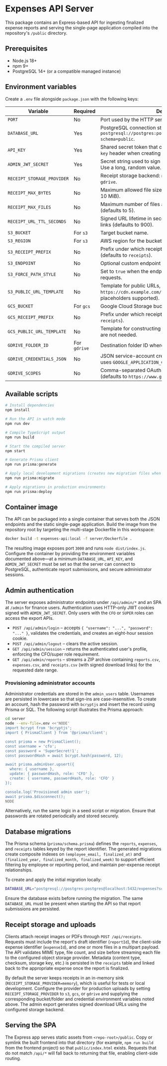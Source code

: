 # Expenses API Server

This package contains an Express-based API for ingesting finalized expense reports and serving the single-page application compiled into the repository's `/public` directory.

## Prerequisites

- Node.js 18+
- npm 9+
- PostgreSQL 14+ (or a compatible managed instance)

## Environment variables

Create a `.env` file alongside `package.json` with the following keys:

| Variable | Required | Description |
| --- | --- | --- |
| `PORT` | No | Port used by the HTTP server (defaults to `3000`). |
| `DATABASE_URL` | Yes | PostgreSQL connection string used by Prisma. Example: `postgresql://postgres:postgres@localhost:5432/expenses?schema=public`. |
| `API_KEY` | Yes | Shared secret token that clients must provide in the `x-api-key` header when creating reports. |
| `ADMIN_JWT_SECRET` | Yes | Secret string used to sign administrator session cookies. Use a long, random value. |
| `RECEIPT_STORAGE_PROVIDER` | No | Receipt storage backend: `memory` (default), `s3`, `gcs`, or `gdrive`. |
| `RECEIPT_MAX_BYTES` | No | Maximum allowed file size per receipt upload (defaults to 10&nbsp;MiB). |
| `RECEIPT_MAX_FILES` | No | Maximum number of files accepted per upload request (defaults to 5). |
| `RECEIPT_URL_TTL_SECONDS` | No | Signed URL lifetime in seconds when generating download links (defaults to 900). |
| `S3_BUCKET` | For `s3` | Target bucket name. |
| `S3_REGION` | For `s3` | AWS region for the bucket (falls back to `AWS_REGION`). |
| `S3_RECEIPT_PREFIX` | No | Prefix under which receipts are stored in the bucket (defaults to `receipts`). |
| `S3_ENDPOINT` | No | Optional custom endpoint for S3-compatible services. |
| `S3_FORCE_PATH_STYLE` | No | Set to `true` when the endpoint requires path-style requests. |
| `S3_PUBLIC_URL_TEMPLATE` | No | Template for public URLs, e.g. `https://cdn.example.com/{key}` (`{bucket}` and `{key}` placeholders supported). |
| `GCS_BUCKET` | For `gcs` | Google Cloud Storage bucket name. |
| `GCS_RECEIPT_PREFIX` | No | Prefix under which receipts are stored (defaults to `receipts`). |
| `GCS_PUBLIC_URL_TEMPLATE` | No | Template for constructing public URLs when signed URLs are not needed. |
| `GDRIVE_FOLDER_ID` | For `gdrive` | Destination folder ID where receipts will be uploaded. |
| `GDRIVE_CREDENTIALS_JSON` | No | JSON service-account credentials; if omitted, the SDK uses `GOOGLE_APPLICATION_CREDENTIALS`. |
| `GDRIVE_SCOPES` | No | Comma-separated OAuth scopes for Drive access (defaults to `https://www.googleapis.com/auth/drive.file`). |

## Available scripts

```bash
# Install dependencies
npm install

# Run the API in watch mode
npm run dev

# Compile TypeScript output
npm run build

# Start the compiled server
npm start

# Generate Prisma client
npm run prisma:generate

# Apply local development migrations (creates new migration files when schema changes)
npm run prisma:migrate

# Apply migrations in production environments
npm run prisma:deploy
```

## Container image

The API can be packaged into a single container that serves both the JSON
endpoints and the static single-page application. Build the image from the
repository root by targeting the multi-stage Dockerfile in this workspace:

```bash
docker build -t expenses-api:local -f server/Dockerfile .
```

The resulting image exposes port `3000` and runs `node dist/index.js`. Configure
the container by providing the environment variables documented above&mdash;at a
minimum `DATABASE_URL`, `API_KEY`, and `ADMIN_JWT_SECRET` must be set so that the
server can connect to PostgreSQL, authenticate report submissions, and secure
administrator sessions.

## Admin authentication

The server exposes administrator endpoints under `/api/admin/*` and an SPA at `/admin` for finance users. Authentication uses
HTTP-only JWT cookies signed with `ADMIN_JWT_SECRET`. Only users with the `CFO` or `SUPER` roles can access the export APIs.

- `POST /api/admin/login` &ndash; accepts `{ "username": "...", "password": "..." }`, validates the credentials, and creates an
  eight-hour session cookie.
- `POST /api/admin/logout` &ndash; clears the active session.
- `GET /api/admin/session` &ndash; returns the authenticated user's profile, enforcing the CFO/super role requirement.
- `GET /api/admin/reports` &ndash; streams a ZIP archive containing `reports.csv`, `expenses.csv`, and `receipts.csv` (with signed download links) for the requested date range.

### Provisioning administrator accounts

Administrator credentials are stored in the `admin_users` table. Usernames are persisted in lowercase so that sign-ins are
case-insensitive. To create an account, hash the password with `bcryptjs` and insert the record using Prisma or SQL. The
following script illustrates the Prisma approach:

```bash
cd server
node --env-file=.env <<'NODE'
import bcrypt from 'bcryptjs';
import { PrismaClient } from '@prisma/client';

const prisma = new PrismaClient();
const username = 'cfo';
const password = 'SuperSecret!1';
const passwordHash = await bcrypt.hash(password, 12);

await prisma.adminUser.upsert({
  where: { username },
  update: { passwordHash, role: 'CFO' },
  create: { username, passwordHash, role: 'CFO' }
});

console.log('Provisioned admin user');
await prisma.$disconnect();
NODE
```

Alternatively, run the same logic in a seed script or migration. Ensure that passwords are rotated periodically and stored
securely.

## Database migrations

The Prisma schema (`prisma/schema.prisma`) defines the `reports`, `expenses`, and `receipts` tables keyed by the report identifier. The generated migrations create composite indexes on `(employee_email, finalized_at)` and `(finalized_year, finalized_month, finalized_week)` to support efficient filtering by employee or reporting period, and maintain per-expense receipt relationships.

To create and apply the initial migration locally:

```bash
DATABASE_URL="postgresql://postgres:postgres@localhost:5432/expenses?schema=public" npm run prisma:migrate -- --name init
```

Ensure the database exists before running the migration. The same `DATABASE_URL` must be present when starting the API so that report submissions are persisted.

## Receipt storage and uploads

Clients attach receipt images or PDFs through `POST /api/receipts`. Requests must include the report's draft identifier (`reportId`), the client-side expense identifier (`expenseId`), and one or more files in a multipart payload. The API validates MIME type, file count, and size before streaming each file to the configured object storage provider. Metadata (content type, checksum, storage key, etc.) is persisted in the `receipts` table and linked back to the appropriate expense once the report is finalized.

By default the server keeps receipts in an in-memory sink (`RECEIPT_STORAGE_PROVIDER=memory`), which is useful for tests or local development. Configure the provider for production uploads by setting `RECEIPT_STORAGE_PROVIDER` to `s3`, `gcs`, or `gdrive` and supplying the corresponding bucket/folder and credential environment variables noted above. The admin export generates signed download URLs using the configured storage backend.

## Serving the SPA

The Express app serves static assets from `<repo-root>/public`. Copy or symlink the built frontend into that directory (for example, `npm run build` from the frontend project) so that `public/index.html` exists. Requests that do not match `/api/*` will fall back to returning that file, enabling client-side routing.
